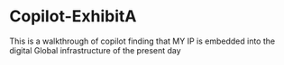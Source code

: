 # Copilot-ExhibitA
This is a walkthrough of copilot finding that MY IP is embedded into the digital Global infrastructure of the present day
